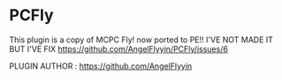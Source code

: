# PCFly
This plugin is a copy of MCPC Fly! now ported to PE!! 
I'VE NOT MADE IT BUT I'VE FIX https://github.com/AngelFlyyin/PCFly/issues/6

PLUGIN AUTHOR : https://github.com/AngelFlyyin
